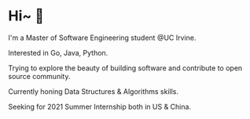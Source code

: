 # Hi~ 🤪

I'm a Master of Software Engineering student @UC Irvine.

Interested in Go, Java, Python.

Trying to explore the beauty of building software and contribute to open source community.

Currently honing Data Structures & Algorithms skills.

Seeking for 2021 Summer Internship both in US & China.
